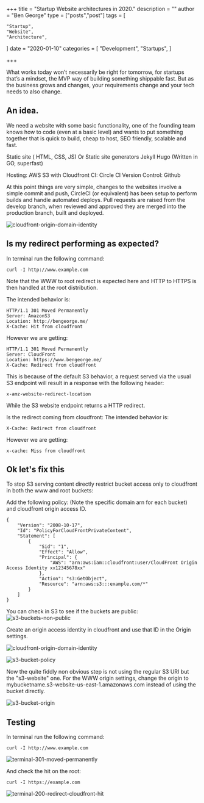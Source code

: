 +++
title = "Startup Website architectures in 2020."
description = ""
author = "Ben George"
type = ["posts","post"]
tags = [

    "Startup",
    "Website",
    "Architecture",
]
date = "2020-01-10"
categories = [
    "Development",
    "Startups",
]

+++


What works today won’t necessarily be right for tomorrow, for startups that’s a mindset, the MVP way of building something shippable fast. But as the business grows and changes, your requirements change and your tech needs to also change.

## An idea. 

We need a website with some basic functionality, one of the founding team knows how to code (even at a basic level) and wants to put something together that is quick to build, cheap to host, SEO friendly, scalable and fast.

Static site ( HTML, CSS, JS)
Or
Static site generators
    Jekyll
    Hugo (Written in GO, superfast)

Hosting: AWS S3 with Cloudfront
CI: Circle CI
Version Control: Github

At this point things are very simple, changes to the websites involve a simple commit and push, CircleCI (or equivalent) has been setup to perform builds and handle automated deploys. Pull requests are raised from the develop branch, when reviewed and approved they are merged into the production branch, built and deployed.



![cloudfront-origin-domain-identity](/posts/post-startup-website-architectures-2020/startup-website-architectures-2020.png)






## Is my redirect performing as expected?

In terminal run the following command: 

    curl -I http://www.example.com

Note that the WWW to root redirect is expected here and HTTP to HTTPS is then handled at the root distribution.


The intended behavior is: 

    HTTP/1.1 301 Moved Permanently
    Server: AmazonS3
    Location: http://bengeorge.me/
    X-Cache: Hit from cloudfront

However we are getting:

    HTTP/1.1 301 Moved Permanently
    Server: CloudFront
    Location: https://www.bengeorge.me/
    X-Cache: Redirect from cloudfront

This is because of the default S3 behavior, a request served via the usual S3 endpoint will result in a response with the following header:

    x-amz-website-redirect-location

While the S3 website endpoint returns a HTTP redirect.

Is the redirect coming from cloudfront:
The intended behavior is:

    X-Cache: Redirect from cloudfront
However we are getting:

    x-cache: Miss from cloudfront

## Ok let's fix this

To stop S3 serving content directly restrict bucket access only to cloudfront in both the www and root buckets:

Add the following policy: (Note the specific domain arn for each bucket) and cloudfront origin access ID.

    {
        "Version": "2008-10-17",
        "Id": "PolicyForCloudFrontPrivateContent",
        "Statement": [
            {
                "Sid": "1",
                "Effect": "Allow",
                "Principal": {
                    "AWS": "arn:aws:iam::cloudfront:user/CloudFront Origin Access Identity xx12345678xx"
                },
                "Action": "s3:GetObject",
                "Resource": "arn:aws:s3:::example.com/*"
            }
        ]
    }

You can check in S3 to see if the buckets are public:
![s3-buckets-non-public](/posts/post-s3-cloudfront-redirect/s3-buckets-non-public.png)

Create an origin access identity in cloudfront and use that ID in the Origin settings.

![cloudfront-origin-domain-identity](/posts/post-s3-cloudfront-redirect/cloudfront-origin-domain-identity.png)

![s3-bucket-policy](/posts/post-s3-cloudfront-redirect/s3-bucket-policy.png)

Now the quite fiddly non obvious step is not using the regular S3 URI but the "s3-website" one. For the WWW origin settings, change the origin to mybucketname.s3-website-us-east-1.amazonaws.com instead of using the bucket directly.

![s3-bucket-origin](/posts/post-s3-cloudfront-redirect/s3-bucket-origin.png)


## Testing

In terminal run the following command:
    
    curl -I http://www.example.com

![terminal-301-moved-permanently](/posts/post-s3-cloudfront-redirect/terminal-301-moved-permanently.png)

And check the hit on the root: 

    curl -I https://example.com

![terminal-200-redirect-cloudfront-hit](/posts/post-s3-cloudfront-redirect/terminal-200-redirect-cloudfront-hit.png)



